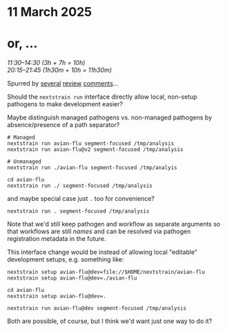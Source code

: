 # 11 March 2025
# or, …

_11:30–14:30 (3h + 7h = 10h)_  
_20:15–21:45 (1h30m + 10h = 11h30m)_

Spurred by [several](https://github.com/nextstrain/cli/pull/419#discussion_r1984007486) [review](https://github.com/nextstrain/avian-flu/pull/103#discussion_r1980458646) [comments](https://github.com/nextstrain/avian-flu/pull/103#discussion_r1980499684)…

Should the `nextstrain run` interface directly allow local, non-setup pathogens
to make development easier?

Maybe distinguish managed pathogens vs. non-managed pathogens by
absence/presence of a path separator?

    # Managed
    nextstrain run avian-flu segment-focused /tmp/analysis
    nextstrain run avian-flu@v2 segment-focused /tmp/analysis

    # Unmanaged
    nextstrain run ./avian-flu segment-focused /tmp/analyis

    cd avian-flu
    nextstrain run ./ segment-focused /tmp/analysis

and maybe special case just `.` too for convenience?

    nextstrain run . segment-focused /tmp/analysis

Note that we'd still keep pathogen and workflow as separate arguments so that
workflows are still *names* and can be resolved via pathogen registration
metadata in the future.

This interface change would be instead of allowing local "editable" development
setups, e.g. something like:

    nextstrain setup avian-flu@dev=file://$HOME/nextstrain/avian-flu
    nextstrain setup avian-flu@dev=./avian-flu

    cd avian-flu
    nextstrain setup avian-flu@dev=.

    nextstrain run avian-flu@dev segment-focused /tmp/analysis

Both are possible, of course, but I think we'd want just one way to do it?
